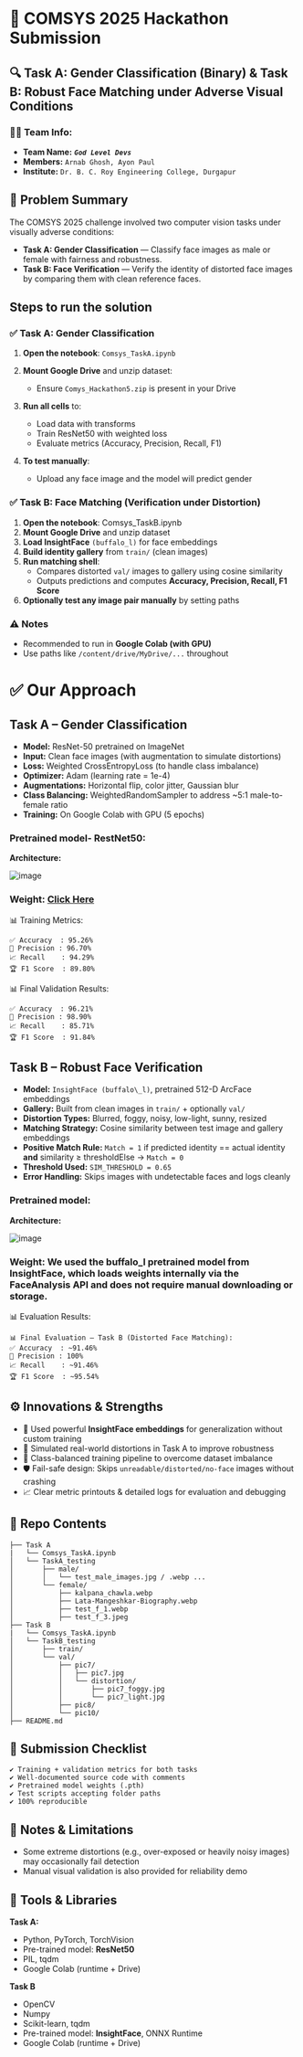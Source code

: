 🧠 COMSYS 2025 Hackathon Submission
===================================

🔍 Task A: Gender Classification (Binary) & Task B: Robust Face Matching under Adverse Visual Conditions
-----------------------------------------------------------------------------------------------

### 👨‍💻 Team Info:

- **Team Name:** **_`God Level Devs`_**
- **Members:** `Arnab Ghosh, Ayon Paul`
- **Institute:** `Dr. B. C. Roy Engineering College, Durgapur`

🧠 Problem Summary
------------------

The COMSYS 2025 challenge involved two computer vision tasks under visually adverse conditions:

*   **Task A: Gender Classification** — Classify face images as male or female with fairness and robustness.
*   **Task B: Face Verification** — Verify the identity of distorted face images by comparing them with clean reference faces.

    
Steps to run the solution
-------------

### ✅ **Task A: Gender Classification**

1.  **Open the notebook**: `Comsys_TaskA.ipynb`
    
2.  **Mount Google Drive** and unzip dataset:
    
    *   Ensure `Comys_Hackathon5.zip` is present in your Drive
        
3.  **Run all cells** to:
    
    *   Load data with transforms
    *   Train ResNet50 with weighted loss
    *   Evaluate metrics (Accuracy, Precision, Recall, F1)
        
4.  **To test manually**:
    
    *   Upload any face image and the model will predict gender
        

### ✅ Task B: Face Matching (Verification under Distortion)

1.  **Open the notebook**: Comsys\_TaskB.ipynb
2.  **Mount Google Drive** and unzip dataset
3.  **Load InsightFace** `(buffalo_l)` for face embeddings
4.  **Build identity gallery** from `train/` (clean images)
5.  **Run matching shell**:
    *   Compares distorted `val/` images to gallery using cosine similarity
    *   Outputs predictions and computes **Accuracy, Precision, Recall, F1 Score**
6.  **Optionally test any image pair manually** by setting paths
    

### ⚠️ Notes

*   Recommended to run in **Google Colab (with GPU)**
*   Use paths like `/content/drive/MyDrive/...` throughout



✅ Our Approach
==================

## Task A – Gender Classification

*   **Model:** ResNet-50 pretrained on ImageNet
*   **Input:** Clean face images (with augmentation to simulate distortions)
*   **Loss:** Weighted CrossEntropyLoss (to handle class imbalance)
*   **Optimizer:** Adam (learning rate = 1e-4)
*   **Augmentations:** Horizontal flip, color jitter, Gaussian blur
*   **Class Balancing:** WeightedRandomSampler to address ~5:1 male-to-female ratio
*   **Training:** On Google Colab with GPU (5 epochs)
    
### Pretrained model- RestNet50:
**Architecture:**

![image](https://github.com/user-attachments/assets/1580d267-0dfe-46cd-a123-53ffd1b9a61d)

### **Weight**: [Click Here](https://drive.google.com/file/d/1HoK3uXRvtS9YiedMPxooO8p-rT7YcTIP/view?usp=drive_link)

📊 Training Metrics:

```
✅ Accuracy  : 95.26%  
🎯 Precision : 96.70%  
📈 Recall    : 94.29%  
🏆 F1 Score  : 89.80%
```

📊 Final Validation Results:

```
✅ Accuracy  : 96.21%  
🎯 Precision : 98.90%  
📈 Recall    : 85.71%  
🏆 F1 Score  : 91.84%
```

## Task B – Robust Face Verification

*   **Model:** `InsightFace (buffalo\_l)`, pretrained 512-D ArcFace embeddings
*   **Gallery:** Built from clean images in `train/` + optionally `val/`
*   **Distortion Types:** Blurred, foggy, noisy, low-light, sunny, resized
*   **Matching Strategy:** Cosine similarity between test image and gallery embeddings
*   **Positive Match Rule:** `Match = 1` if predicted identity == actual identity **and** similarity ≥ thresholdElse → `Match = 0`
*   **Threshold Used:** `SIM_THRESHOLD = 0.65`
*   **Error Handling:** Skips images with undetectable faces and logs cleanly
    

### Pretrained model:
**Architecture:**

![image](https://github.com/user-attachments/assets/59c8c611-b17e-4b0c-bc2c-5e0aa7061892)

### **Weight**: We used the buffalo_l pretrained model from InsightFace, which loads weights internally via the FaceAnalysis API and does not require manual downloading or storage.

📊 Evaluation Results:

```
📊 Final Evaluation — Task B (Distorted Face Matching):
✅ Accuracy  : ~91.46%
🎯 Precision : 100%
📈 Recall    : ~91.46%
🏆 F1 Score  : ~95.54%
```

⚙️ Innovations & Strengths
--------------------------

*   🧠 Used powerful **InsightFace embeddings** for generalization without custom training
*   🧪 Simulated real-world distortions in Task A to improve robustness
*   🧼 Class-balanced training pipeline to overcome dataset imbalance
*   🛡️ Fail-safe design: Skips `unreadable/distorted/no-face` images without crashing
*   📈 Clear metric printouts & detailed logs for evaluation and debugging
    

📁 Repo Contents
----------------

```
├── Task A
|   └── Comsys_TaskA.ipynb
│   └── TaskA_testing
│       ├── male/
│       │   └── test_male_images.jpg / .webp ...
│       └── female/
│           ├── kalpana_chawla.webp
│           ├── Lata-Mangeshkar-Biography.webp
│           ├── test_f_1.webp
│           ├── test_f_3.jpeg
├── Task B
|   └── Comsys_TaskA.ipynb
│   └── TaskB_testing
│       ├── train/
│       └── val/
│           ├── pic7/
│           │   ├── pic7.jpg
│           │   └── distortion/
│           │       ├── pic7_foggy.jpg
│           │       └── pic7_light.jpg
│           ├── pic8/
│           └── pic10/
├── README.md
```

📝 Submission Checklist
-----------------------
```
✔️ Training + validation metrics for both tasks
✔️ Well-documented source code with comments
✔️ Pretrained model weights (.pth)
✔️ Test scripts accepting folder paths
✔️ 100% reproducible
```
📌 Notes & Limitations
----------------------

*   Some extreme distortions (e.g., over-exposed or heavily noisy images) may occasionally fail detection
*   Manual visual validation is also provided for reliability demo
    

🚀 Tools & Libraries
--------------------
**Task A:**
* Python, PyTorch, TorchVision
* Pre-trained model: **ResNet50**
* PIL, tqdm
* Google Colab (runtime + Drive)

**Task B**
* OpenCV
* Numpy
* Scikit-learn, tqdm
* Pre-trained model: **InsightFace**, ONNX Runtime
* Google Colab (runtime + Drive)
